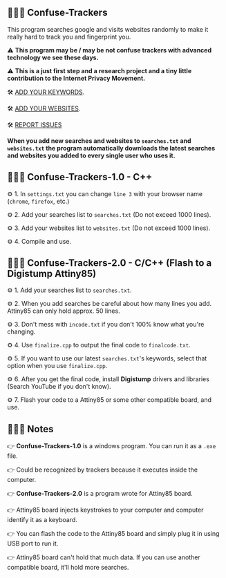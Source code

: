 ## 👨🏽‍💻 Confuse-Trackers
This program searches google and visits websites randomly to make it really hard to track you and fingerprint you.

⚠️ __This program may be / may be not confuse trackers with advanced technology we see these days.__

⚠️ __This is a just first step and a research project and a tiny little contribution to the Internet Privacy Movement.__

  
🛠 [ADD YOUR KEYWORDS](https://raw.githubusercontent.com/NARCOTIC/Confuse-Trackers/master/Confuse-Trackers-1.0/searches.txt).

🛠 [ADD YOUR WEBSITES](https://raw.githubusercontent.com/NARCOTIC/Confuse-Trackers/master/Confuse-Trackers-1.0/websites.txt).

🛠 [REPORT ISSUES](https://github.com/NARCOTIC/Confuse-Trackers/issues)


__When you add new searches and websites to ```searches.txt``` and ```websites.txt``` the program automatically downloads the latest searches and websites you added to every single user who uses it.__

## 👨🏽‍💻 Confuse-Trackers-1.0 - C++
⚙️ 1. In ```settings.txt``` you can change ```line 3``` with your browser name (```chrome```, ```firefox```, etc.)

⚙️ 2. Add your searches list to ```searches.txt``` (Do not exceed 1000 lines).

⚙️ 3. Add your websites list to ```websites.txt``` (Do not exceed 1000 lines).

⚙️ 4. Compile and use.

## 👨🏽‍💻 Confuse-Trackers-2.0 - C/C++ (Flash to a Digistump Attiny85)
⚙️ 1. Add your searches list to ```searches.txt```.

⚙️ 2. When you add searches be careful about how many lines you add. Attiny85 can only hold approx. 50 lines.

⚙️ 3. Don't mess with ```incode.txt``` if you don't 100% know what you're changing.

⚙️ 4. Use ```finalize.cpp``` to output the final code to ```finalcode.txt```.

⚙️ 5. If you want to use our latest ```searches.txt```'s keywords, select that option when you use ```finalize.cpp```.

⚙️ 6. After you get the final code, install __Digistump__ drivers and libraries (Search YouTube if you don't know).

⚙️ 7. Flash your code to a Attiny85 or some other compatible board, and use.

## 👨🏽‍💻 Notes
👉 __Confuse-Trackers-1.0__ is a windows program. You can run it as a ```.exe``` file.

👉 Could be recognized by trackers because it executes inside the computer.

👉 __Confuse-Trackers-2.0__ is a program wrote for Attiny85 board.

👉 Attiny85 board injects keystrokes to your computer and computer identify it as a keyboard.

👉 You can flash the code to the Attiny85 board and simply plug it in using USB port to run it.

👉 Attiny85 board can't hold that much data. If you can use another compatible board, it'll hold more searches.
